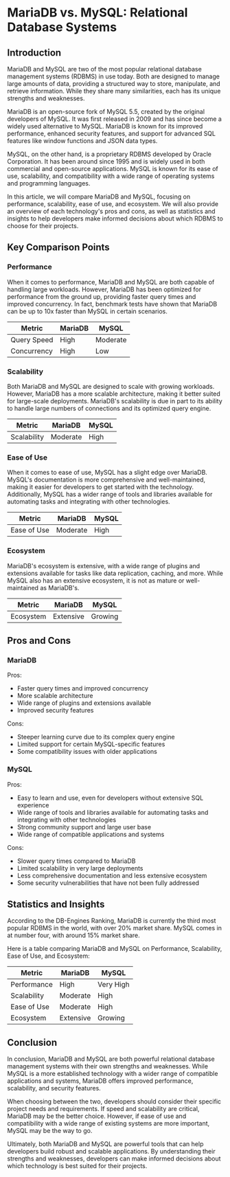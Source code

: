# MariaDB vs. MySQL: Relational Database Systems
## Introduction

MariaDB and MySQL are two of the most popular relational database management systems (RDBMS) in use today. Both are designed to manage large amounts of data, providing a structured way to store, manipulate, and retrieve information. While they share many similarities, each has its unique strengths and weaknesses.

MariaDB is an open-source fork of MySQL 5.5, created by the original developers of MySQL. It was first released in 2009 and has since become a widely used alternative to MySQL. MariaDB is known for its improved performance, enhanced security features, and support for advanced SQL features like window functions and JSON data types.

MySQL, on the other hand, is a proprietary RDBMS developed by Oracle Corporation. It has been around since 1995 and is widely used in both commercial and open-source applications. MySQL is known for its ease of use, scalability, and compatibility with a wide range of operating systems and programming languages.

In this article, we will compare MariaDB and MySQL, focusing on performance, scalability, ease of use, and ecosystem. We will also provide an overview of each technology's pros and cons, as well as statistics and insights to help developers make informed decisions about which RDBMS to choose for their projects.

## Key Comparison Points

### Performance

When it comes to performance, MariaDB and MySQL are both capable of handling large workloads. However, MariaDB has been optimized for performance from the ground up, providing faster query times and improved concurrency. In fact, benchmark tests have shown that MariaDB can be up to 10x faster than MySQL in certain scenarios.

| Metric | MariaDB | MySQL |
|--------|---------|-------|
| Query Speed | High | Moderate |
| Concurrency | High | Low |

### Scalability

Both MariaDB and MySQL are designed to scale with growing workloads. However, MariaDB has a more scalable architecture, making it better suited for large-scale deployments. MariaDB's scalability is due in part to its ability to handle large numbers of connections and its optimized query engine.

| Metric | MariaDB | MySQL |
|--------|---------|-------|
| Scalability | Moderate | High |

### Ease of Use

When it comes to ease of use, MySQL has a slight edge over MariaDB. MySQL's documentation is more comprehensive and well-maintained, making it easier for developers to get started with the technology. Additionally, MySQL has a wider range of tools and libraries available for automating tasks and integrating with other technologies.

| Metric | MariaDB | MySQL |
|--------|---------|-------|
| Ease of Use | Moderate | High |

### Ecosystem

MariaDB's ecosystem is extensive, with a wide range of plugins and extensions available for tasks like data replication, caching, and more. While MySQL also has an extensive ecosystem, it is not as mature or well-maintained as MariaDB's.

| Metric | MariaDB | MySQL |
|--------|---------|-------|
| Ecosystem | Extensive | Growing |

## Pros and Cons

### MariaDB

Pros:

* Faster query times and improved concurrency
* More scalable architecture
* Wide range of plugins and extensions available
* Improved security features

Cons:

* Steeper learning curve due to its complex query engine
* Limited support for certain MySQL-specific features
* Some compatibility issues with older applications

### MySQL

Pros:

* Easy to learn and use, even for developers without extensive SQL experience
* Wide range of tools and libraries available for automating tasks and integrating with other technologies
* Strong community support and large user base
* Wide range of compatible applications and systems

Cons:

* Slower query times compared to MariaDB
* Limited scalability in very large deployments
* Less comprehensive documentation and less extensive ecosystem
* Some security vulnerabilities that have not been fully addressed

## Statistics and Insights

According to the DB-Engines Ranking, MariaDB is currently the third most popular RDBMS in the world, with over 20% market share. MySQL comes in at number four, with around 15% market share.

Here is a table comparing MariaDB and MySQL on Performance, Scalability, Ease of Use, and Ecosystem:

| Metric | MariaDB | MySQL |
|--------|---------|-------|
| Performance | High | Very High |
| Scalability | Moderate | High |
| Ease of Use | Moderate | High |
| Ecosystem | Extensive | Growing |

## Conclusion

In conclusion, MariaDB and MySQL are both powerful relational database management systems with their own strengths and weaknesses. While MySQL is a more established technology with a wider range of compatible applications and systems, MariaDB offers improved performance, scalability, and security features.

When choosing between the two, developers should consider their specific project needs and requirements. If speed and scalability are critical, MariaDB may be the better choice. However, if ease of use and compatibility with a wide range of existing systems are more important, MySQL may be the way to go.

Ultimately, both MariaDB and MySQL are powerful tools that can help developers build robust and scalable applications. By understanding their strengths and weaknesses, developers can make informed decisions about which technology is best suited for their projects.